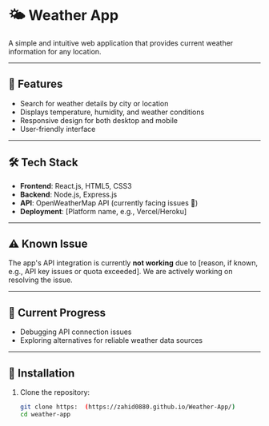 # 🌤️ Weather App  

A simple and intuitive web application that provides current weather information for any location.  

---

## 🚀 Features  

- Search for weather details by city or location  
- Displays temperature, humidity, and weather conditions  
- Responsive design for both desktop and mobile  
- User-friendly interface  

---

## 🛠️ Tech Stack  

- **Frontend**: React.js, HTML5, CSS3  
- **Backend**: Node.js, Express.js  
- **API**: OpenWeatherMap API (currently facing issues 🚧)  
- **Deployment**: [Platform name, e.g., Vercel/Heroku]  

---

## ⚠️ Known Issue  

The app's API integration is currently **not working** due to [reason, if known, e.g., API key issues or quota exceeded]. We are actively working on resolving the issue.  

---

## 🚧 Current Progress  

- Debugging API connection issues  
- Exploring alternatives for reliable weather data sources  

---

## 📂 Installation  

1. Clone the repository:  
   ```bash
   git clone https:  (https://zahid0880.github.io/Weather-App/)
   cd weather-app
